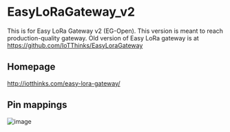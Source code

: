 # EasyLoRaGateway_v2
This is for Easy LoRa Gateway v2 (EG-Open). This version is meant to reach production-quality gateway.
Old version of Easy LoRa gateway is at https://github.com/IoTThinks/EasyLoraGateway

## Homepage
http://iotthinks.com/easy-lora-gateway/

## Pin mappings
![image](https://user-images.githubusercontent.com/29994971/50145382-04552a00-02e4-11e9-8f4d-fa9508a38ff0.png)
